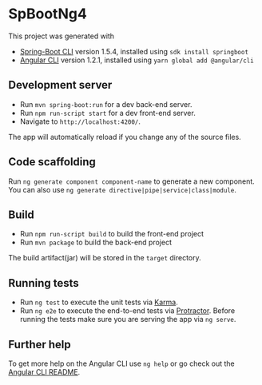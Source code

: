 # SpBootNg4
This project was generated with
* [Spring-Boot CLI](https://projects.spring.io/spring-boot/) version 1.5.4, installed using `sdk install springboot`  
* [Angular CLI](https://github.com/angular/angular-cli) version 1.2.1, installed using `yarn global add @angular/cli`

## Development server
* Run `mvn spring-boot:run` for a dev back-end server.
* Run `npm run-script start` for a dev front-end server. 
* Navigate to `http://localhost:4200/`. 

The app will automatically reload if you change any of the source files.

## Code scaffolding

Run `ng generate component component-name` to generate a new component. You can also use `ng generate directive|pipe|service|class|module`.

## Build
* Run `npm run-script build` to build the front-end project
* Run `mvn package` to build the back-end project

The build artifact(jar) will be stored in the `target` directory.

## Running tests
* Run `ng test` to execute the unit tests via [Karma](https://karma-runner.github.io).
* Run `ng e2e` to execute the end-to-end tests via [Protractor](http://www.protractortest.org/).
Before running the tests make sure you are serving the app via `ng serve`.

## Further help

To get more help on the Angular CLI use `ng help` or go check out the [Angular CLI README](https://github.com/angular/angular-cli/blob/master/README.md).
